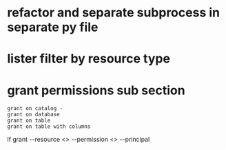 # refactor and separate subprocess in separate py file

# lister filter by resource type

# grant permissions sub section
	grant on catalog -
	grant on database
	grant on table
	grant on table with columns

lf grant
	--resource <> --permission <>
	--principal
